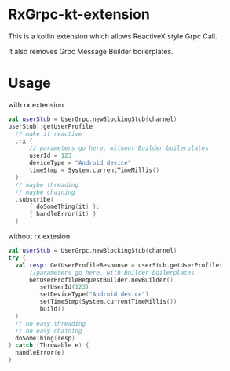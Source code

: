 # RxGrpc-kt-extension
This is a kotlin extension which allows ReactiveX style Grpc Call.

It also removes Grpc Message Builder boilerplates. 

# Usage
with rx extension
```kotlin
val userStub = UserGrpc.newBlockingStub(channel)
userStub::getUserProfile
  // make it reactive
  .rx {
      // parameters go here, without Builder boilerplates
      userId = 123
      deviceType = "Android device"
      timeStmp = System.currentTimeMillis()
  }
  // maybe threading
  // maybe chaining
  .subscribe(
      { doSomeThing(it) },
      { handleError(it) }
  )
```

without rx extesion
```kotlin
val userStub = UserGrpc.newBlockingStub(channel)
try {
  val resp: GetUserProfileResponse = userStub.getUserProfile(
      //parameters go here, with Builder boilerplates
      GetUserProfileRequestBuilder.newBuilder()
        .setUserId(123)
        .setDeviceType("Android device")
        .setTimeStmp(System.currentTimeMillis())
        .build()
  )
  // no easy threading
  // no easy chaining
  doSomeThing(resp)
} catch (Throwable e) {
  handleError(e)
}
```
